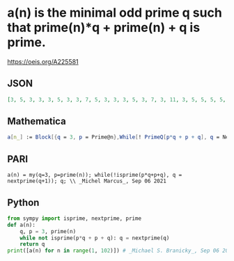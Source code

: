 # a\(n\) is the minimal odd prime q such that prime\(n\)\*q \+ prime\(n\) \+ q is prime\.
https://oeis.org/A225581
## JSON
```JSON
[3, 5, 3, 3, 3, 5, 3, 3, 7, 5, 3, 3, 3, 5, 3, 7, 3, 11, 3, 5, 5, 5, 5, 3, 5, 11, 17, 3, 3, 5, 47, 11, 5, 5, 3, 3, 3, 5, 13, 11, 3, 3, 5, 5, 5, 11, 11, 11, 3, 3, 7, 5, 3, 5, 3, 5, 5, 3, 5, 13, 11, 7, 3, 5, 11, 5, 3, 5, 5, 3, 19, 3, 3, 5, 29, 17, 3, 23, 3, 5, 7, 5, 5, 71, 3, 5, 5, 3, 3, 47, 3, 5, 3, 11, 3, 5, 3, 3, 11, 5, 23]
```
## Mathematica
```Mathematica
a[n_] := Block[{q = 3, p = Prime@n},While[! PrimeQ[p*q + p + q], q = NextPrime@q]; q]; Array[a, 101] (* _Giovanni Resta_, May 11 2013 *)
```
## PARI
```PARI
a(n) = my(q=3, p=prime(n)); while(!isprime(p*q+p+q), q = nextprime(q+1)); q; \\ _Michel Marcus_, Sep 06 2021
```
## Python
```Python
from sympy import isprime, nextprime, prime
def a(n):
    q, p = 3, prime(n)
    while not isprime(p*q + p + q): q = nextprime(q)
    return q
print([a(n) for n in range(1, 102)]) # _Michael S. Branicky_, Sep 06 2021
```
